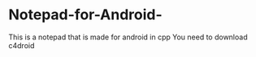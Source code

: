 # Notepad-for-Android-
This is a notepad that is made for android in cpp
You need to download c4droid
